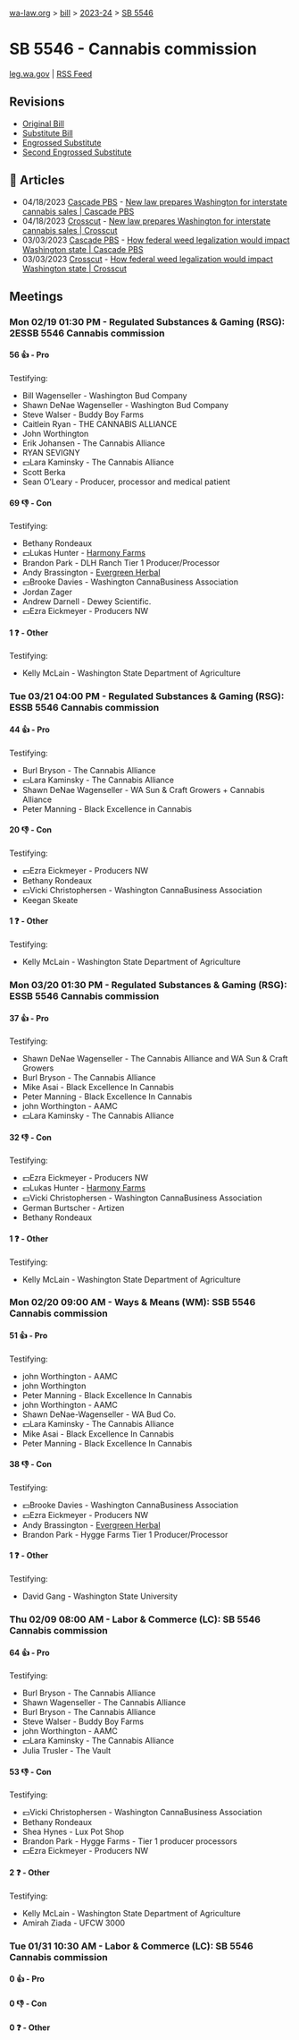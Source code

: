 [wa-law.org](/) > [bill](/bill/) > [2023-24](/bill/2023-24/) > [SB 5546](/bill/2023-24/sb/5546/)

# SB 5546 - Cannabis commission
[leg.wa.gov](https://app.leg.wa.gov/billsummary?BillNumber=5546&Year=2023&Initiative=false) | [RSS Feed](./rss.xml)

## Revisions
* [Original Bill](1/)
* [Substitute Bill](S/)
* [Engrossed Substitute](S.E/)
* [Second Engrossed Substitute](S.E2/)

## 📰 Articles
* 04/18/2023 [Cascade PBS](/org/cascade_pbs/) - [New law prepares Washington for interstate cannabis sales | Cascade PBS](https://www.cascadepbs.org/politics/2023/04/new-law-prepares-washington-interstate-cannabis-sales/#:~:text=Senate%20Bill%205546)
* 04/18/2023 [Crosscut](/org/crosscut/) - [New law prepares Washington for interstate cannabis sales | Crosscut](https://crosscut.com/politics/2023/04/new-law-prepares-washington-interstate-cannabis-sales#:~:text=Senate%20Bill%205546)
* 03/03/2023 [Cascade PBS](/org/cascade_pbs/) - [How federal weed legalization would impact Washington state | Cascade PBS](https://www.cascadepbs.org/politics/2023/03/how-federal-weed-legalization-would-impact-washington-state/#:~:text=Senate%20Bill%205546)
* 03/03/2023 [Crosscut](/org/crosscut/) - [How federal weed legalization would impact Washington state | Crosscut](https://crosscut.com/politics/2023/03/how-federal-weed-legalization-would-impact-washington-state#:~:text=Senate%20Bill%205546)

## Meetings
### Mon 02/19 01:30 PM - Regulated Substances & Gaming (RSG): 2ESSB 5546 Cannabis commission
#### 56 👍 - Pro
Testifying:
* Bill Wagenseller - Washington Bud Company
* Shawn DeNae Wagenseller - Washington Bud Company
* Steve Walser - Buddy Boy Farms
* Caitlein Ryan - THE CANNABIS ALLIANCE
* John Worthington
* Erik Johansen - The Cannabis Alliance
* RYAN SEVIGNY
* 💵Lara Kaminsky - The Cannabis Alliance
* Scott Berka
* Sean O’Leary - Producer, processor and medical patient

#### 69 👎 - Con
Testifying:
* Bethany Rondeaux
* 💵Lukas Hunter - [Harmony Farms](/org/harmony_farms/)
* Brandon Park - DLH Ranch Tier 1 Producer/Processor
* Andy Brassington - [Evergreen Herbal](/org/evergreen_herbal/)
* 💵Brooke Davies - Washington CannaBusiness Association
* Jordan Zager
* Andrew Darnell - Dewey Scientific.
* 💵Ezra Eickmeyer - Producers NW

#### 1 ❓ - Other
Testifying:
* Kelly McLain - Washington State Department of Agriculture

### Tue 03/21 04:00 PM - Regulated Substances & Gaming (RSG): ESSB 5546 Cannabis commission
#### 44 👍 - Pro
Testifying:
* Burl Bryson - The Cannabis Alliance
* 💵Lara Kaminsky - The Cannabis Alliance
* Shawn DeNae Wagenseller - WA Sun & Craft Growers + Cannabis Alliance
* Peter Manning - Black Excellence in Cannabis

#### 20 👎 - Con
Testifying:
* 💵Ezra Eickmeyer - Producers NW
* Bethany Rondeaux
* 💵Vicki Christophersen - Washington CannaBusiness Association
* Keegan Skeate

#### 1 ❓ - Other
Testifying:
* Kelly McLain - Washington State Department of Agriculture

### Mon 03/20 01:30 PM - Regulated Substances & Gaming (RSG): ESSB 5546 Cannabis commission
#### 37 👍 - Pro
Testifying:
* Shawn DeNae Wagenseller - The Cannabis Alliance and WA Sun & Craft Growers
* Burl Bryson - The Cannabis Alliance
* Mike Asai - Black Excellence In Cannabis
* Peter Manning - Black Excellence In Cannabis
* john Worthington - AAMC
* 💵Lara Kaminsky - The Cannabis Alliance

#### 32 👎 - Con
Testifying:
* 💵Ezra Eickmeyer - Producers NW
* 💵Lukas Hunter - [Harmony Farms](/org/harmony_farms/)
* 💵Vicki Christophersen - Washington CannaBusiness Association
* German Burtscher - Artizen
* Bethany Rondeaux

#### 1 ❓ - Other
Testifying:
* Kelly McLain - Washington State Department of Agriculture

### Mon 02/20 09:00 AM - Ways & Means (WM): SSB 5546 Cannabis commission
#### 51 👍 - Pro
Testifying:
* john Worthington - AAMC
* john Worthington
* Peter Manning - Black Excellence In Cannabis
* john Worthington - AAMC
* Shawn DeNae-Wagenseller - WA Bud Co.
* 💵Lara Kaminsky - The Cannabis Alliance
* Mike Asai - Black Excellence In Cannabis
* Peter Manning - Black Excellence In Cannabis

#### 38 👎 - Con
Testifying:
* 💵Brooke Davies - Washington CannaBusiness Association
* 💵Ezra Eickmeyer - Producers NW
* Andy Brassington - [Evergreen Herbal](/org/evergreen_herbal/)
* Brandon Park - Hygge Farms Tier 1 Producer/Processor

#### 1 ❓ - Other
Testifying:
* David Gang - Washington State University

### Thu 02/09 08:00 AM - Labor & Commerce (LC): SB 5546 Cannabis commission
#### 64 👍 - Pro
Testifying:
* Burl Bryson - The Cannabis Alliance
* Shawn Wagenseller - The Cannabis Alliance
* Burl Bryson - The Cannabis Alliance
* Steve Walser - Buddy Boy Farms
* john Worthington - AAMC
* 💵Lara Kaminsky - The Cannabis Alliance
* Julia Trusler - The Vault

#### 53 👎 - Con
Testifying:
* 💵Vicki Christophersen - Washington CannaBusiness Association
* Bethany Rondeaux
* Shea Hynes - Lux Pot Shop
* Brandon Park - Hygge Farms - Tier 1 producer processors
* 💵Ezra Eickmeyer - Producers NW

#### 2 ❓ - Other
Testifying:
* Kelly McLain - Washington State Department of Agriculture
* Amirah Ziada - UFCW 3000

### Tue 01/31 10:30 AM - Labor & Commerce (LC): SB 5546 Cannabis commission
#### 0 👍 - Pro

#### 0 👎 - Con

#### 0 ❓ - Other
